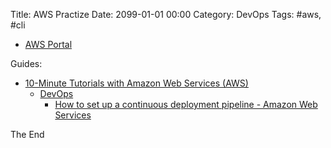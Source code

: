 Title: AWS Practize
Date: 2099-01-01 00:00
Category: DevOps
Tags: #aws, #cli

* [AWS Portal](https://console.aws.amazon.com/)

Guides:
* [10-Minute Tutorials with Amazon Web Services (AWS)](https://aws.amazon.com/getting-started/tutorials/)
    * [DevOps](https://aws.amazon.com/getting-started/tutorials/?awsf.getting-started-content=use-case-tmt%23dev-ops)
        * [How to set up a continuous deployment pipeline - Amazon Web Services](https://aws.amazon.com/getting-started/tutorials/continuous-deployment-pipeline/)

The End